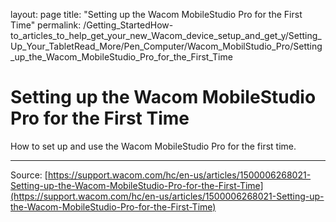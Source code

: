 layout: page
title: "Setting up the Wacom MobileStudio Pro for the First Time"
permalink: /Getting_StartedHow-to_articles_to_help_get_your_new_Wacom_device_setup_and_get_y/Setting_Up_Your_TabletRead_More/Pen_Computer/Wacom_MobilStudio_Pro/Setting_up_the_Wacom_MobileStudio_Pro_for_the_First_Time

# Setting up the Wacom MobileStudio Pro for the First Time

How to set up and use the Wacom MobileStudio Pro for the first time.

---
Source: [https://support.wacom.com/hc/en-us/articles/1500006268021-Setting-up-the-Wacom-MobileStudio-Pro-for-the-First-Time](https://support.wacom.com/hc/en-us/articles/1500006268021-Setting-up-the-Wacom-MobileStudio-Pro-for-the-First-Time)
